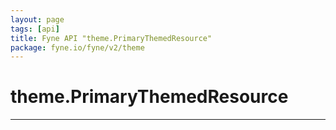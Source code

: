 ```yaml
---
layout: page
tags: [api]
title: Fyne API "theme.PrimaryThemedResource"
package: fyne.io/fyne/v2/theme
---
```


# theme.PrimaryThemedResource
---
